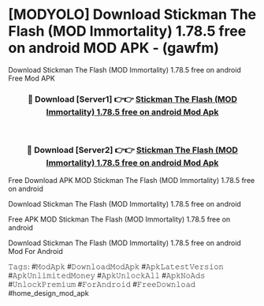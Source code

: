 # [MODYOLO] Download Stickman The Flash (MOD Immortality) 1.78.5 free on android MOD APK - (gawfm)
Download Stickman The Flash (MOD Immortality) 1.78.5 free on android Free Mod APK

<div align="center">
<h3>🔴 Download [Server1] 👉👉 <a href="https://apk-comot.site?title=Stickman_The_Flash_(MOD_Immortality)_1.78.5_free_on_android">Stickman The Flash (MOD Immortality) 1.78.5 free on android Mod Apk</a></h3><br>

<h3>🔴 Download [Server2] 👉👉 <a href="https://apk-comot.site?title=Stickman_The_Flash_(MOD_Immortality)_1.78.5_free_on_android">Stickman The Flash (MOD Immortality) 1.78.5 free on android Mod Apk</a></h3>
</div>


Free Download APK MOD Stickman The Flash (MOD Immortality) 1.78.5 free on android

Download Stickman The Flash (MOD Immortality) 1.78.5 free on android 

Free APK MOD Stickman The Flash (MOD Immortality) 1.78.5 free on android 

Download Stickman The Flash (MOD Immortality) 1.78.5 free on android Mod For Android

𝚃𝚊𝚐𝚜: #𝙼𝚘𝚍𝙰𝚙𝚔 #𝙳𝚘𝚠𝚗𝚕𝚘𝚊𝚍𝙼𝚘𝚍𝙰𝚙𝚔 #𝙰𝚙𝚔𝙻𝚊𝚝𝚎𝚜𝚝𝚅𝚎𝚛𝚜𝚒𝚘𝚗 #𝙰𝚙𝚔𝚄𝚗𝚕𝚒𝚖𝚒𝚝𝚎𝚍𝙼𝚘𝚗𝚎𝚢 #𝙰𝚙𝚔𝚄𝚗𝚕𝚘𝚌𝚔𝙰𝚕𝚕 #𝙰𝚙𝚔𝙽𝚘𝙰𝚍𝚜 #𝚄𝚗𝚕𝚘𝚌𝚔𝙿𝚛𝚎𝚖𝚒𝚞𝚖 #𝙵𝚘𝚛𝙰𝚗𝚍𝚛𝚘𝚒𝚍 #𝙵𝚛𝚎𝚎𝙳𝚘𝚠𝚗𝚕𝚘𝚊𝚍 #home_design_mod_apk